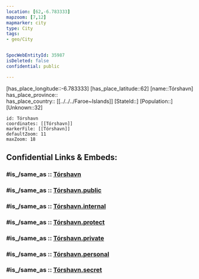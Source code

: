 ```yaml
---
location: [62,-6.783333] 
mapzoom: [7,12] 
mapmarker: city 
type: City
tags:
- geo/City


SpocWebEntityId: 35987
isDeleted: false
confidential: public

---
```

[has_place_longitude::-6.783333] 
[has_place_latitude::62] 
[name::Tórshavn] 
has_place_province::  
has_place_country:: [[../../../Faroe~Islands]] 
[StateId::] 
[Population::] 
[Unknown::32] 


```leaflet
id: Tórshavn
coordinates: [[Tórshavn]] 
markerFile: [[Tórshavn]] 
defaultZoom: 11 
maxZoom: 18
```


## Confidential Links & Embeds: 

### #is_/same_as :: [Tórshavn](/_Standards/Earth/Continent/Europe/Europe~North/Faroe~Islands/Regions~Faroe/Streymoyar/counties~Streymoyar/Tórshavn.md) 

### #is_/same_as :: [Tórshavn.public](/_public/Earth/Continent/Europe/Europe~North/Faroe~Islands/Regions~Faroe/Streymoyar/counties~Streymoyar/Tórshavn.public.md) 

### #is_/same_as :: [Tórshavn.internal](/_internal/Earth/Continent/Europe/Europe~North/Faroe~Islands/Regions~Faroe/Streymoyar/counties~Streymoyar/Tórshavn.internal.md) 

### #is_/same_as :: [Tórshavn.protect](/_protect/Earth/Continent/Europe/Europe~North/Faroe~Islands/Regions~Faroe/Streymoyar/counties~Streymoyar/Tórshavn.protect.md) 

### #is_/same_as :: [Tórshavn.private](/_private/Earth/Continent/Europe/Europe~North/Faroe~Islands/Regions~Faroe/Streymoyar/counties~Streymoyar/Tórshavn.private.md) 

### #is_/same_as :: [Tórshavn.personal](/_personal/Earth/Continent/Europe/Europe~North/Faroe~Islands/Regions~Faroe/Streymoyar/counties~Streymoyar/Tórshavn.personal.md) 

### #is_/same_as :: [Tórshavn.secret](/_secret/Earth/Continent/Europe/Europe~North/Faroe~Islands/Regions~Faroe/Streymoyar/counties~Streymoyar/Tórshavn.secret.md)

